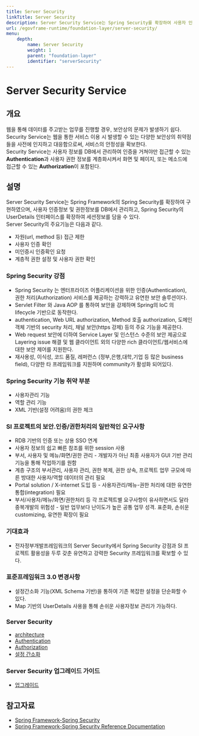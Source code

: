 ```yaml
---
title: Server Security
linkTitle: Server Security
description: Server Security Service는 Spring Security를 확장하여 사용자 인증과 권한 관리를 DB 기반으로 처리하며, 세션 관리도 지원한다. Spring Security는 인증, 권한 처리, 웹 및 서비스 레이어 보안을 제공하는 강력한 솔루션이지만 사용자 관리와 역할 관리에서 일부 취약점을 가진다. 표준프레임워크 3.0에서는 설정 간소화 기능과 Map 기반 UserDetails로 손쉬운 사용자 정보 관리가 가능해졌으며, 업그레이드 가이드를 통해 최신 보안 기능을 적용할 수 있다.
url: /egovframe-runtime/foundation-layer/server-security/
menu:
    depth:
        name: Server Security
        weight: 1
        parent: "foundation-layer"
        identifier: "serverSecurity"
---
```

# Server Security Service

## 개요

 웹을 통해 데이터를 주고받는 업무를 진행할 경우, 보안상의 문제가 발생하기 쉽다.  
Security Service는 웹을 통한 서비스 이용 시 발생할 수 있는 다양한 보안상의 취약점들을 사전에 인지하고 대응함으로써, 서비스의 안정성을 확보한다.  
Security Service는 사용자 정보를 DB에서 관리하여 인증을 거쳐야만 접근할 수 있는 **Authentication**과 사용자 권한 정보를 계층화시켜서 화면 및 페이지, 또는 메소드에 접근할 수 있는 **Authorization**이 포함된다.  

## 설명

 Server Security Service는 Spring Framework의 Spring Security를 확장하여 구현하였으며, 사용자 인증정보 및 권한정보를 DB에서 관리하고, Spring Security의 UserDetails 인터페이스를 확장하여 세션정보를 담을 수 있다.  
Server Security의 주요기능은 다음과 같다.

- 자원(url, method 등) 접근 제한
- 사용자 인증 확인
- 미인증시 인증확인 요청
- 계층적 권한 설정 및 사용자 권한 확인

### Spring Security 강점

- Spring Security 는 엔터프라이즈 어플리케이션을 위한 인증(Authentication), 권한 처리(Authorization) 서비스를 제공하는 강력하고 유연한 보안 솔루션이다.
- Servlet Filter 와 Java AOP 를 통하여 보안을 강제하며 Spring의 IoC 의 lifecycle 기반으로 동작한다.
- authentication, Web URL authorization, Method 호출 authorization, 도메인 객체 기반의 security 처리, 채널 보안(https 강제) 등의 주요 기능을 제공한다.
- Web request 보안에 더하여 Service Layer 및 인스턴스 수준의 보안 제공으로 Layering issue 해결 및 웹 클라이언트 외의 다양한 rich 클라이언트/웹서비스에 대한 보안 제어를 지원한다.
- 재사용성, 이식성, 코드 품질, 레퍼런스 (정부,은행,대학,기업 등 많은 business field), 다양한 타 프레임워크를 지원하며 community가 활성화 되어있다.

### Spring Security 기능 취약 부분

- 사용자관리 기능
- 역할 관리 기능
- XML 기반(설정 어려움)의 권한 체크

### SI 프로젝트의 보안.인증/권한처리의 일반적인 요구사항

- RDB 기반의 인증 또는 상용 SSO 연계
- 사용자 정보의 쉽고 빠른 참조를 위한 session 사용
- 부서, 사용자 및 메뉴/화면/권한 관리 - 개발자가 아닌 최종 사용자가 GUI 기반 관리 기능을 통해 작업하기를 원함
- 계층 구조의 부서관리, 사용자 관리, 권한 복제, 권한 상속, 프로젝트 업무 규모에 따른 방대한 사용자/역할 데이터의 관리 필요
- Portal solution / X-internet 도입 등 - 사용자관리/메뉴-권한 처리에 대한 유연한 통합(integration) 필요
- 부서/사용자/메뉴/화면/권한처리 등 각 프로젝트별 요구사항이 유사하면서도 달라 중복개발의 위험성 - 일반 업무보다 난이도가 높은 공통 업무 성격. 표준화, 손쉬운 customizing, 유연한 확장이 필요

### 기대효과

- 전자정부개발프레임워크의 Server Security에서 Spring Security 강점과 SI 프로젝트 활용성을 두루 갖춘 유연하고 강력한 Security 프레임워크를 확보할 수 있다.

### 표준프레임워크 3.0 변경사항

- 설정간소화 기능(XML Schema 기반)을 통하여 기존 복잡한 설정을 단순화할 수 있다.
- Map 기반의 UserDetails 사용을 통해 손쉬운 사용자정보 관리가 가능하다.

### Server Security

- [architecture](./server-security-architecture.md/)
- [Authentication](./server-security-authentication.md/)
- [Authorization](./server-security-authorization.md/)
- [설정 간소화](./server-security-simplifying-settings.md/)

### Server Security 업그레이드 가이드

- [업그레이드](./server-security-upgrade.md/)

## 참고자료

- [Spring Framework-Spring Security](https://spring.io/projects/spring-security)
- [Spring Framework-Spring Security Reference Documentation](https://docs.spring.io/spring-security/reference/5.8/index.html)